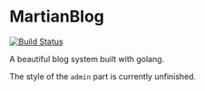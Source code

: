 MartianBlog
===========
[![Build Status](https://drone.io/github.com/dyzdyz010/MartianBlog/status.png)](https://drone.io/github.com/dyzdyz010/MartianBlog/latest)

A beautiful blog system built with golang.

The style of the `admin` part is currently unfinished.